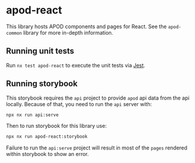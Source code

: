 # apod-react

This library hosts APOD components and pages for React. See the `apod-common` library for more in-depth information.

## Running unit tests

Run `nx test apod-react` to execute the unit tests via [Jest](https://jestjs.io).

## Running storybook

This storybook requires the `api` project to provide `apod` api data from
the api locally. Because of that, you need to run the `api` server with:

```bash
npx nx run api:serve
```

Then to run storybook for this library use:

```bash
npx nx run apod-react:storybook
```

Failure to run the `api:serve` project will result in most of the `pages`
rendered within storybook to show an error.
